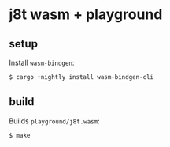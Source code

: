# j8t wasm + playground

## setup

Install `wasm-bindgen`:

```sh
$ cargo +nightly install wasm-bindgen-cli
```

## build

Builds `playground/j8t.wasm`:

```sh
$ make
```

